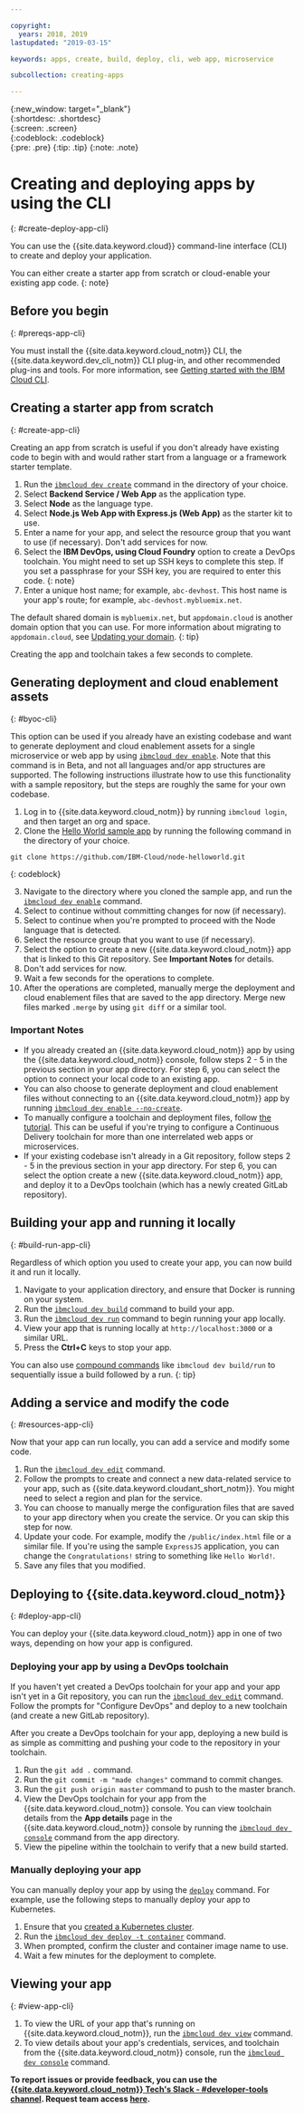 ```yaml
---

copyright:
  years: 2018, 2019
lastupdated: "2019-03-15"

keywords: apps, create, build, deploy, cli, web app, microservice

subcollection: creating-apps

---
```


{:new_window: target="_blank"}  
{:shortdesc: .shortdesc}  
{:screen: .screen}  
{:codeblock: .codeblock}  
{:pre: .pre}
{:tip: .tip}
{:note: .note}

# Creating and deploying apps by using the CLI
{: #create-deploy-app-cli}

You can use the {{site.data.keyword.cloud}} command-line interface (CLI) to create and deploy your application. 

You can either create a starter app from scratch or cloud-enable your existing app code. 
{: note}

## Before you begin
{: #prereqs-app-cli}

You must install the {{site.data.keyword.cloud_notm}} CLI, the {{site.data.keyword.dev_cli_notm}} CLI plug-in, and other recommended plug-ins and tools. For more information, see [Getting started with the IBM Cloud CLI](/docs/cli?topic=cloud-cli-ibmcloud-cli). 

## Creating a starter app from scratch
{: #create-app-cli}

Creating an app from scratch is useful if you don't already have existing code to begin with and would rather start from a language or a framework starter template.

1. Run the [`ibmcloud dev create`](/docs/cli/idt/commands.html#create) command in the directory of your choice.
2. Select **Backend Service / Web App** as the application type.
3. Select **Node** as the language type.
4. Select **Node.js Web App with Express.js (Web App)** as the starter kit to use.
5. Enter a name for your app, and select the resource group that you want to use (if necessary). Don't add services for now.
6. Select the **IBM DevOps, using Cloud Foundry** option to create a DevOps toolchain. You might need to set up SSH keys to complete this step.
  If you set a passphrase for your SSH key, you are required to enter this code.
  {: note}
7. Enter a unique host name; for example, `abc-devhost`. This host name is your app's route; for example, `abc-devhost.mybluemix.net`.

The default shared domain is `mybluemix.net`, but `appdomain.cloud` is another domain option that you can use. For more information about migrating to `appdomain.cloud`, see [Updating your domain](/docs/apps/tutorials?topic=creating-apps-update-domain).
{: tip}

Creating the app and toolchain takes a few seconds to complete.

## Generating deployment and cloud enablement assets
{: #byoc-cli}

This option can be used if you already have an existing codebase and want to generate deployment and cloud enablement assets for a single microservice or web app by using [`ibmcloud dev enable`](/docs/cli/idt/commands.html#enable). Note that this command is in Beta, and not all languages and/or app structures are supported. The following instructions illustrate how to use this functionality with a sample repository, but the steps are roughly the same for your own codebase.

1. Log in to {{site.data.keyword.cloud_notm}} by running `ibmcloud login`, and then target an org and space.
2. Clone the [Hello World sample app](https://github.com/IBM-Cloud/node-helloworld) by running the following command in the directory of your choice.

  ```
  git clone https://github.com/IBM-Cloud/node-helloworld.git
  ```
  {: codeblock}

3. Navigate to the directory where you cloned the sample app, and run the [`ibmcloud dev enable`](/docs/cli/idt/commands.html#enable) command.
4. Select to continue without committing changes for now (if necessary).
5. Select to continue when you're prompted to proceed with the Node language that is detected.
6. Select the resource group that you want to use (if necessary). 
7. Select the option to create a new {{site.data.keyword.cloud_notm}} app that is linked to this Git repository. See **Important Notes** for details.
8. Don't add services for now.
9. Wait a few seconds for the operations to complete. 
10. After the operations are completed, manually merge the deployment and cloud enablement files that are saved to the app directory. Merge new files marked `.merge` by using `git diff` or a similar tool.

### Important Notes
 - If you already created an {{site.data.keyword.cloud_notm}} app by using the {{site.data.keyword.cloud_notm}} console, follow steps 2 - 5 in the previous section in your app directory. For step 6, you can select the option to connect your local code to an existing app.
 - You can also choose to generate deployment and cloud enablement files without connecting to an {{site.data.keyword.cloud_notm}} app by running [`ibmcloud dev enable --no-create`](/docs/cli/idt/commands.html#enable).
 - To manually configure a toolchain and deployment files, follow [the tutorial](/docs/apps/tutorials/tutorial_byoc_kube.html). This can be useful if you're trying to configure a Continuous Delivery toolchain for more than one interrelated web apps or microservices.
 - If your existing codebase isn't already in a Git repository, follow steps 2 - 5 in the previous section in your app directory. For step 6, you can select the option create a new {{site.data.keyword.cloud_notm}} app, and deploy it to a DevOps toolchain (which has a newly created GitLab repository).

## Building your app and running it locally
{: #build-run-app-cli}

Regardless of which option you used to create your app, you can now build it and run it locally.

1. Navigate to your application directory, and ensure that Docker is running on your system.
2. Run the [`ibmcloud dev build`](/docs/cli/idt/commands.html#build) command to build your app.
3. Run the [`ibmcloud dev run`](/docs/cli/idt/commands.html#run) command to begin running your app locally.
4. View your app that is running locally at `http://localhost:3000` or a similar URL.
5. Press the **Ctrl+C** keys to stop your app.

You can also use [compound commands](/docs/cli/idt/commands.html#compound) like `ibmcloud dev build/run` to sequentially issue a build followed by a run.
{: tip}

## Adding a service and modify the code
{: #resources-app-cli}

Now that your app can run locally, you can add a service and modify some code. 

1. Run the [`ibmcloud dev edit`](/docs/cli/idt/commands.html#edit) command.
2. Follow the prompts to create and connect a new data-related service to your app, such as {{site.data.keyword.cloudant_short_notm}}. You might need to select a region and plan for the service.
3. You can choose to manually merge the configuration files that are saved to your app directory when you create the service. Or you can skip this step for now.
4. Update your code. For example, modify the `/public/index.html` file or a similar file. If you're using the sample `ExpressJS` application, you can change the `Congratulations!` string to something like `Hello World!`.
5. Save any files that you modified.

## Deploying to {{site.data.keyword.cloud_notm}}
{: #deploy-app-cli}

You can deploy your {{site.data.keyword.cloud_notm}} app in one of two ways, depending on how your app is configured. 

### Deploying your app by using a DevOps toolchain
If you haven't yet created a DevOps toolchain for your app and your app isn't yet in a Git repository, you can run the [`ibmcloud dev edit`](/docs/cli/idt/commands.html#edit) command. Follow the prompts for "Configure DevOps" and deploy to a new toolchain (and create a new GitLab repository).

After you create a DevOps toolchain for your app, deploying a new build is as simple as committing and pushing your code to the repository in your toolchain. 

1. Run the `git add .` command.
2. Run the `git commit -m "made changes"` command to commit changes.
3. Run the `git push origin master` command to push to the master branch.
4. View the DevOps toolchain for your app from the {{site.data.keyword.cloud_notm}} console. You can view toolchain details from the **App details** page in the {{site.data.keyword.cloud_notm}} console by running the [`ibmcloud dev console`](/docs/cli/idt/commands.html#console) command from the app directory.
5. View the pipeline within the toolchain to verify that a new build started.

### Manually deploying your app

You can manually deploy your app by using the [`deploy`](/docs/cli/idt/commands.html#deploy) command. For example, use the following steps to manually deploy your app to Kubernetes.

1. Ensure that you [created a Kubernetes cluster](https://{DomainName}/containers-kubernetes/overview).
2. Run the [`ibmcloud dev deploy -t container`](/docs/cli/idt/commands.html#deploy) command.
3. When prompted, confirm the cluster and container image name to use.
4. Wait a few minutes for the deployment to complete.

## Viewing your app
{: #view-app-cli}

1. To view the URL of your app that's running on {{site.data.keyword.cloud_notm}}, run the [`ibmcloud dev view`](/docs/cli/idt/commands.html#view) command.
2. To view details about your app's credentials, services, and toolchain from the {{site.data.keyword.cloud_notm}} console, run the [`ibmcloud dev console`](/docs/cli/idt/commands.html#console) command. 

**To report issues or provide feedback, you can use the [{{site.data.keyword.cloud_notm}} Tech's Slack - #developer-tools channel](https://ibm-cloud-tech.slack.com). Request team access [here](https://slack-invite-ibm-cloud-tech.mybluemix.net/).**

